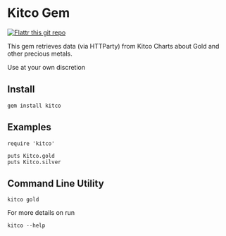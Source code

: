# Kitco Gem
[![Flattr this git repo](http://api.flattr.com/button/flattr-badge-large.png)](https://flattr.com/submit/auto?user_id=mikeycgto&url=https://github.com/mikeycgto/kitco&title=kitco&language=english&tags=github&category=software)


This gem retrieves data (via HTTParty) from Kitco Charts about Gold and other precious metals.

Use at your own discretion 

## Install

    gem install kitco


## Examples

    require 'kitco'

    puts Kitco.gold
    puts Kitco.silver

## Command Line Utility


    kitco gold

For more details on run

    kitco --help
